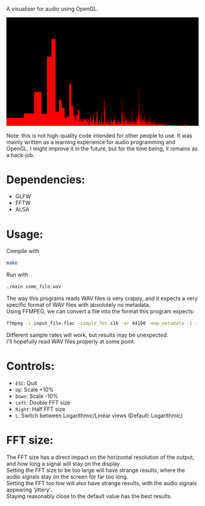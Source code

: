 A visualiser for audio using OpenGL.

![screenshot](https://raw.githubusercontent.com/ascent12/visualiser/master/screenshot.png)

Note: this is not high-quality code intended for other people to use.
It was mainly written as a learning experience for audio programming and OpenGL.
I might improve it in the future, but for the time being, it remains as a hack-job.

# Dependencies:
- GLFW
- FFTW
- ALSA

# Usage:
Compile with
```sh
make
```

Run with
```sh
./main some_file.wav
```

The way this programs reads WAV files is very crappy, and it expects a very specific format of WAV files with absolutely no metadata.  
Using FFMPEG, we can convert a file into the format this program expects:
```sh
ffmpeg -i input_file.flac -sample_fmt s16 -ar 44100 -map_metadata -1 -fflags +bitexact output_file.wav
```
Different sample rates will work, but results may be unexpected.  
I'll hopefully read WAV files properly at some point.  

# Controls:
- `ESC`: Quit
- `Up`: Scale +10%
- `Down`: Scale -10%
- `Left`: Double FFT size
- `Right`: Half FFT size
- `L`: Switch between Logarithmic/Linear views (Default: Logarithmic)

# FFT size:
The FFT size has a direct impact on the horizontal resolution of the output, and how long a signal will stay on the display.  
Setting the FFT size to be too large will have strange results, where the audio signals stay on the screen for far too long.  
Setting the FFT too low will also have strange results, with the audio signals appearing 'jittery'.  
Staying reasonably close to the default value has the best results.  
